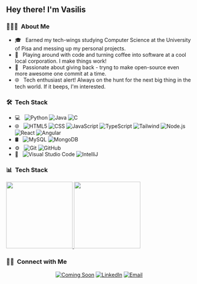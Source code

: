 
<h2> Hey there! I'm Vasilis</h2>

<h3> 👨🏻‍💻 &nbsp;About Me </h3>

- 🎓 &nbsp; Earned my tech-wings studying Computer Science at the University of Pisa and messing up my personal projects.
- 💼 &nbsp; Playing around with code and turning coffee into software at a cool local corporation. I make things work!
- 🌱 &nbsp; Passionate about giving back - tryng to make open-source even more awesome one commit at a time.
- 🌐 &nbsp; Tech enthusiast alert! Always on the hunt for the next big thing in the tech world. If it beeps, I'm interested.

<h3> 🛠 &nbsp;Tech Stack</h3>

- 💻 &nbsp;
  ![Python](https://img.shields.io/badge/-Python-333333?style=flat&logo=python)
  ![Java](https://img.shields.io/badge/-Java-333333?style=flat&logo=Java&logoColor=007396)
  ![C](https://img.shields.io/badge/-C-333333?style=flat&logo=C)
- 🌐 &nbsp;
  ![HTML5](https://img.shields.io/badge/-HTML5-333333?style=flat&logo=HTML5)
  ![CSS](https://img.shields.io/badge/-CSS-333333?style=flat&logo=CSS3&logoColor=1572B6)
  ![JavaScript](https://img.shields.io/badge/-JavaScript-333333?style=flat&logo=javascript)
  ![TypeScript](https://img.shields.io/badge/-TypeScript-333333?style=flat&logo=typescript)
  ![Tailwind](https://img.shields.io/badge/-Tailwind-333333?style=flat&logo=tailwind-css)
  ![Node.js](https://img.shields.io/badge/-Node.js-333333?style=flat&logo=node.js)
  ![React](https://img.shields.io/badge/-React-333333?style=flat&logo=react)
  ![Angular](https://img.shields.io/badge/-Angular-333333?style=flat&logo=angular)
- 🛢 &nbsp;
  ![MySQL](https://img.shields.io/badge/-MySQL-333333?style=flat&logo=mysql)
  ![MongoDB](https://img.shields.io/badge/-MongoDB-333333?style=flat&logo=mongodb)
- ⚙️ &nbsp;
  ![Git](https://img.shields.io/badge/-Git-333333?style=flat&logo=git)
  ![GitHub](https://img.shields.io/badge/-GitHub-333333?style=flat&logo=github)
- 🔧 &nbsp;
  ![Visual Studio Code](https://img.shields.io/badge/-Visual%20Studio%20Code-333333?style=flat&logo=visual-studio-code&logoColor=007ACC)
  ![IntelliJ](https://img.shields.io/badge/-IntelliJ-333333?style=flat&logo=intellij-idea)


<h3> 📊 &nbsp;Tech Stack</h3>
<a href="https://github.com/vasilisTako">
  <img height="180em" src="https://github-readme-stats.vercel.app/api?username=vasilisTako&count_private=true&theme=buefy&show_icons=true" />
  <img height="180em" src="https://github-readme-stats.vercel.app/api/top-langs/?username=vasilisTako&count_private=true&theme=buefy&layout=compact" />
</a>
<br/>

<h3> 🤝🏻 &nbsp;Connect with Me </h3>

<p align="center">
<a href="#"><img alt="Coming Soon" src="https://img.shields.io/badge/Website-www.websitehere.com-blue?style=flat-square&logo=google-chrome"></a>
<a href="https://www.linkedin.com/in/VasilisTako/"><img alt="LinkedIn" src="https://img.shields.io/badge/LinkedIn-Vasilis%20Tako-blue?style=flat-square&logo=linkedin"></a>
<a href="mailto:vasilis1999@hotmail.it"><img alt="Email" src="https://img.shields.io/badge/Email-vasilis1999@hotmail.it-blue?style=flat-square&logo=microsoft-outlook"></a>
</p>

<!--
**VasilisTako/VasilisTako** is a ✨ _special_ ✨ repository because its `README.md` (this file) appears on your GitHub profile.

Here are some ideas to get you started:

- 🔭 I’m currently working on ...
- 🌱 I’m currently learning ...
- 👯 I’m looking to collaborate on ...
- 🤔 I’m looking for help with ...
- 💬 Ask me about ...
- 📫 How to reach me: ...
- 😄 Pronouns: ...
- ⚡ Fun fact: ...
-->
